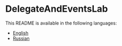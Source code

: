 # DelegateAndEventsLab

This README is available in the following languages:

*   [English](README.en.md)
*   [Russian](README.ru.md)